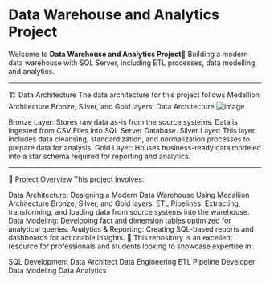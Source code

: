 # Data Warehouse and Analytics Project
Welcome to **Data Warehouse and Analytics Project**🚀
Building a modern data warehouse with SQL Server, including ETL processes, data modelling, and analytics.

-----
🏗️ Data Architecture
The data architecture for this project follows Medallion Architecture Bronze, Silver, and Gold layers: Data Architecture
![image](https://github.com/user-attachments/assets/0ce3c4a6-4fe2-48c9-a26b-71233ac5f031)

Bronze Layer: Stores raw data as-is from the source systems. Data is ingested from CSV Files into SQL Server Database.
Silver Layer: This layer includes data cleansing, standardization, and normalization processes to prepare data for analysis.
Gold Layer: Houses business-ready data modeled into a star schema required for reporting and analytics.

---
📖 Project Overview
This project involves:

Data Architecture: Designing a Modern Data Warehouse Using Medallion Architecture Bronze, Silver, and Gold layers.
ETL Pipelines: Extracting, transforming, and loading data from source systems into the warehouse.
Data Modeling: Developing fact and dimension tables optimized for analytical queries.
Analytics & Reporting: Creating SQL-based reports and dashboards for actionable insights.
🎯 This repository is an excellent resource for professionals and students looking to showcase expertise in:

SQL Development
Data Architect
Data Engineering
ETL Pipeline Developer
Data Modeling
Data Analytics
